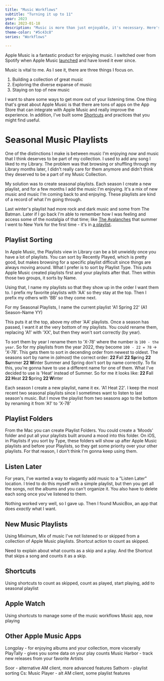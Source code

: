 ```yaml
---
title: "Music Workflows"
subtitle: "Turning it up to 11"
year: 2023
date: 2023-01-18
description: "Music is more than just enjoyable, it's necessary. Here's how I leverage Apple Music and other apps and services to get the most out of my listening time."
theme-color: "#5c43c8"
series: "Workflows"

---
```

Apple Music is a fantastic product for enjoying music.
I switched over from Spotify when Apple Music [launched]() and have loved it ever since.

Music is vital to me. As I see it, there are three things I focus on.
1. Building a collection of great music
2. Exploring the diverse expanse of music
3. Staying on top of new music

I want to share some ways to get more out of your listening time. One thing that's great about Apple Music is that there are tons of apps on the App Store that can integrate with Apple Music and really improve the experience. In addition, I've built some [Shortcuts]() and practices that you might find useful.

# Seasonal Music Playlists
One of the distinctions I make is between music I'm enjoying _now_ and music that I think deserves to be part of my collection. I used to add any song I liked to my Library. The problem was that browsing or shuffling through my Library months later, I didn't really care for them anymore and didn't think they deserved to be a part of my Music Collection.

My solution was to create seasonal playlists. Each season I create a new playlist, and for a few months I add the music I'm enjoying. It's a mix of new music and music I'm coming back to and enjoying. These playlists are kind of a record of what I'm going through.

Last winter's playlist had more rock and dark music and some from The Batman. Later if I go back I'm able to remember how I was feeling and access some of the nostalgia of that time; like [The Avalanches]() that summer I went to New York for the first time - it's in [a playlist]().

## Playlist Sorting
In Apple Music, the Playlists view in Library can be a bit unwieldy once you have a lot of playlists. You can sort by Recently Played, which is pretty good, but makes browsing for a specific playlist difficult since things are always moving around. What I prefer is to sort by Playlist Type. This puts Apple Music created playlists first and your playlists after that. Then within those two groups, it sorts by Name.

Using that, I name my playlists so that they show up in the order I want them to. I prefix my favorite playlists with 'AA' so they stay at the top. Then I prefix my others with 'BB' so they come next.

For my Seasonal Playlists, I name the current playlist 'A1 Spring 22' (A1 Season-Name YY)

This puts it at the top, above my other 'AA' playlists.
Once a season has passed, I want it at the very bottom of my playlists. You could rename them, replacing 'A1' with 'XX', but then they won't sort correctly (by year). 

To sort them by year I rename them to 'X-78' where the number is `100 - the year`. So for my playlists from the year 2022, they become `100 - 22 = 78` → 'X-78'. This gets them to sort in decending order from newest to oldest.
The seasons sort by name in *(almost)* the correct order:
**22 F**all
**22 Sp**ring
**22 Su**mmer
**22 W**inter
Summer and Spring don't sort by name correctly. To fix this, you're gonna have to use a different name for one of them. What I've decided to use is 'Heat' instead of Summer. So for me it looks like:
**22 F**all
**22 H**eat
**22 S**pring
**22 W**inter

Each season I create a new playlist, name it ex. 'A1 Heat 22'. I keep the most recent two seasonal playlists since I sometimes want to listen to last season's music. But I move the playlist from two seasons ago to the bottom by renaming it from 'A1' to 'X-78' 

## Playlist Folders
From the Mac you can create Playlist Folders. You could create a 'Moods' folder and put all your playlists built around a mood into this folder. On iOS, in Playlists if you sort by Type, these folders will show up after Apple Music playlists and before your Playlists, so they get some priority over your other playlists. For that reason, I don't think I'm gonna keep using them. 

## Listen Later
For years, I've wanted a way to elagantly add music to a "Listen Later" location. 
I tried to do this myself with a simple playlist, but then you get all the songs, not the albums and you can't organize it. You also have to delete each song once you've listened to them.

Nothing worked very well, so I gave up. Then I found MusicBox, an app that does _exactly_ what I want.

## New Music Playlists
Using Miximum, Mix of music I've not listened to or skipped from a collection of Apple Music playlists. Shortcut action to count as skipped.

Need to explain about what counts as a skip and a play. And the Shortcut that skips a song and counts it as a skip.

## Shortcuts
Using shortcuts to count as skipped, count as played, start playing, add to seasonal playlist

## Apple Watch
Using shortcuts to manage some of the music workflows
Music app, now playing

## Other Apple Music Apps
Longplay - for enjoying albums and your collection, more viscerally
PlayTally - gives you some data on your play counts
Music Harbor - track new releases from your favorite Artists

Soor - alternative AM client, more advanced features
Sathorn - playlist sorting
Cs: Music Player - alt AM client, some playlist features